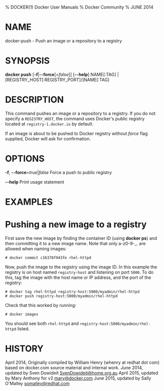 % DOCKER(1) Docker User Manuals
% Docker Community
% JUNE 2014
# NAME
docker-push - Push an image or a repository to a registry

# SYNOPSIS
**docker push**
[**-f**|**--force**[=*false*]]
[**--help**]
NAME[:TAG] | [REGISTRY_HOST[:REGISTRY_PORT]/]NAME[:TAG]

# DESCRIPTION

This command pushes an image or a repository to a registry. If you do not
specify a `REGISTRY_HOST`, the command uses Docker's public registry located at
`registry-1.docker.io` by default. 

If an image is about to be pushed to Docker registry without *force* flag
supplied, Docker will ask for confirmation.

# OPTIONS
**-f**, **--force**=*true*|*false*
  Force a push to public registry

**--help**
  Print usage statement

# EXAMPLES

# Pushing a new image to a registry

First save the new image by finding the container ID (using **docker ps**)
and then committing it to a new image name.  Note that only a-z0-9-_. are
allowed when naming images:

    # docker commit c16378f943fe rhel-httpd

Now, push the image to the registry using the image ID. In this example the
registry is on host named `registry-host` and listening on port `5000`. To do
this, tag the image with the host name or IP address, and the port of the
registry:

    # docker tag rhel-httpd registry-host:5000/myadmin/rhel-httpd
    # docker push registry-host:5000/myadmin/rhel-httpd

Check that this worked by running:

    # docker images

You should see both `rhel-httpd` and `registry-host:5000/myadmin/rhel-httpd`
listed.

# HISTORY
April 2014, Originally compiled by William Henry (whenry at redhat dot com)
based on docker.com source material and internal work.
June 2014, updated by Sven Dowideit <SvenDowideit@home.org.au>
April 2015, updated by Mary Anthony for v2 <mary@docker.com>
June 2015, updated by Sally O'Malley <somalley@redhat.com>
